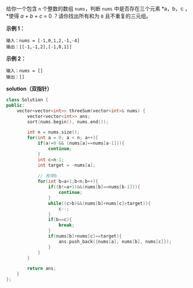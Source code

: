 给你一个包含 `n` 个整数的数组 `nums`，判断 `nums` 中是否存在三个元素 *a，b，c ，*使得 *a + b + c =* 0 ？请你找出所有和为 `0` 且不重复的三元组。

**示例 1：**

```
输入：nums = [-1,0,1,2,-1,-4]
输出：[[-1,-1,2],[-1,0,1]]
```

**示例 2：**

```
输入：nums = []
输出：[]
```

**solution（双指针）**

```c++
class Solution {
public:
    vector<vector<int>> threeSum(vector<int>& nums) {
        vector<vector<int>> ans;
        sort(nums.begin(), nums.end());

        int n = nums.size();
		for(int a = 0; a < n; a++){
            if(a!=0 && (nums[a]==nums[a-1])){
                continue;
            }
            int c=n-1;
            int target = -nums[a];
            
            // 枚举b
            for(int b=a+1;b<n;b++){
                if((b!=a+1)&&(nums[b]==nums[b-1])){
                    continue;
                }
                while((c>b)&&(nums[b]+nums[c]>target)){
                    c--;
                }
                if(b==c){
                    break;
                }
                if(nums[b]+nums[c]==target){
                    ans.push_back({nums[a], nums[b], nums[c]});
                }
            }
        }

        return ans;
    }
};
```

